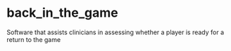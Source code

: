 # back_in_the_game
Software that assists clinicians in assessing whether a player is ready for a return to the game
